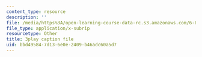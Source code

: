 ```yaml
---
content_type: resource
description: ''
file: /media/https%3A/open-learning-course-data-rc.s3.amazonaws.com/6-858-computer-systems-security-fall-2014/bbd495847d136e0e2409b46adc60a5d7_dNl22h1kW1k.srt
file_type: application/x-subrip
resourcetype: Other
title: 3play caption file
uid: bbd49584-7d13-6e0e-2409-b46adc60a5d7
---
```

